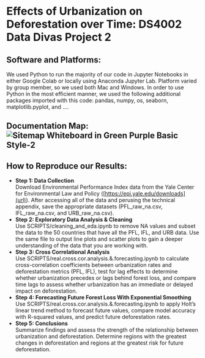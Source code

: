 # Effects of Urbanization on Deforestation over Time: DS4002 Data Divas Project 2
## Software and Platforms:
We used Python to run the majority of our code in Jupyter Notebooks in either Google Colab or locally using Anaconda Jupyter Lab. Platform varied by group member, so we used both Mac and Windows. In order to use Python in the most efficient manner, we used the following additional packages imported with this code: pandas, numpy, os, seaborn, matplotlib.pyplot, and .... 

## Documentation Map: <br>![Sitemap Whiteboard in Green Purple Basic Style-2](https://github.com/user-attachments/assets/bc7ac443-f61e-4a6a-9af7-930b2c11ef0c)


## How to Reproduce our Results:
* **Step 1: Data Collection** <br>
Download Environmental Performance Index data from the Yale Center for Environmental Law and Policy ([https://epi.yale.edu/downloads](url)). After accessing all of the data and perusing the technical appendix, save the appropriate datasets (PFL_raw_na.csv, IFL_raw_na.csv, and URB_raw_na.csv).
* **Step 2: Exploratory Data Analysis & Cleaning** <br>
Use SCRIPTS/cleaning_and_eda.ipynb to remove NA values and subset the data to the 50 countries that have all the PFL, IFL, and URB data. Use the same file to output line plots and scatter plots to gain a deeper understanding of the data that you are working with.
* **Step 3: Cross Correlational Analysis** <br>
Use SCRIPTS/real.cross.cor.analysis.&.forecasting.ipynb to calculate cross-correlation coefficients between urbanization rates and deforestation metrics (PFL, IFL), test for lag effects to determine whether urbanization precedes or lags behind forest loss, and compare time lags to assess whether urbanization has an immediate or delayed impact on deforestation.
* **Step 4: Forecasting Future Forest Loss With Exponential Smoothing** <br>
Use SCRIPTS/real.cross.cor.analysis.&.forecasting.ipynb to apply Holt’s linear trend method to forecast future values, compare model accuracy with R-squared values, and predict future deforestation rates.
* **Step 5: Conclusions** <br>
Summarize findings and assess the strength of the relationship between urbanization and deforestation.
Determine regions with the greatest changes in deforestation and regions at the greatest risk for future deforestation.
